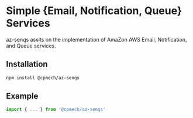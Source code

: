 # Simple {Email, Notification, Queue} Services

az-senqs assits on the implementation of AmaZon AWS Email, Notification, and Queue services.

## Installation

```bash
npm install @cpmech/az-senqs
```

## Example

```ts
import { ... } from '@cpmech/az-senqs'
```
